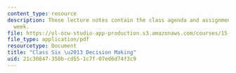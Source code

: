 ```yaml
---
content_type: resource
description: These lecture notes contain the class agenda and assignments for the
  week.
file: https://ol-ocw-studio-app-production.s3.amazonaws.com/courses/15-974-practical-leadership-fall-2004/21c30847350bcd551c7f07ed6d74f3c9_class6.pdf
file_type: application/pdf
resourcetype: Document
title: "Class Six \u2013 Decision Making"
uid: 21c30847-350b-cd55-1c7f-07ed6d74f3c9
---
```

